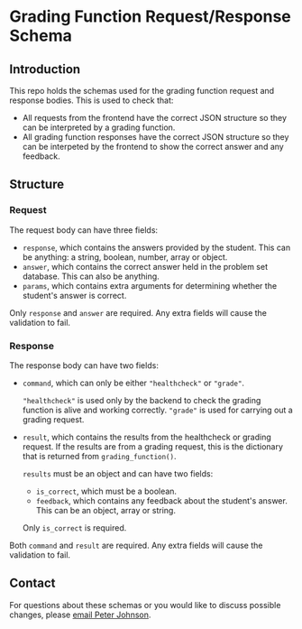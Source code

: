 # Grading Function Request/Response Schema

## Introduction

This repo holds the schemas used for the grading function request and response bodies. This is used to check that: 

- All requests from the frontend have the correct JSON structure so they can be interpreted by a grading function.
- All grading function responses have the correct JSON structure so they can be interpeted by the frontend to show the correct answer and any feedback.

## Structure

### Request

The request body can have three fields:

- `response`, which contains the answers provided by the student. This can be anything: a string, boolean, number, array or object.
- `answer`, which contains the correct answer held in the problem set database. This can also be anything.
- `params`, which contains extra arguments for determining whether the student's answer is correct.

Only `response` and `answer` are required. Any extra fields will cause the validation to fail.

### Response

The response body can have two fields:

- `command`, which can only be either `"healthcheck"` or `"grade"`.

    `"healthcheck"` is used only by the backend to check the grading function is alive and working correctly. `"grade"` is used for carrying out a grading request.

- `result`, which contains the results from the healthcheck or grading request. If the results are from a grading request, this is the dictionary that is returned from `grading_function()`.

    `results` must be an object and can have two fields:

    - `is_correct`, which must be a boolean.
    - `feedback`, which contains any feedback about the student's answer. This can be an object, array or string.

    Only `is_correct` is required.

Both `command` and `result` are required. Any extra fields will cause the validation to fail.

## Contact

For questions about these schemas or you would like to discuss possible changes, please [email Peter Johnson](mailto:peter.johnson@imperial.ac.uk).

